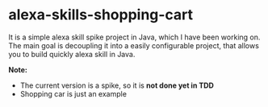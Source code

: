 # alexa-skills-shopping-cart
It is a simple alexa skill spike project in Java, which I have been working on.
The main goal is decoupling it into a easily configurable project, that allows you to build quickly alexa skill in Java.

**Note:**
- The current version is a spike, so it is **not done yet in TDD**
- Shopping car is just an example